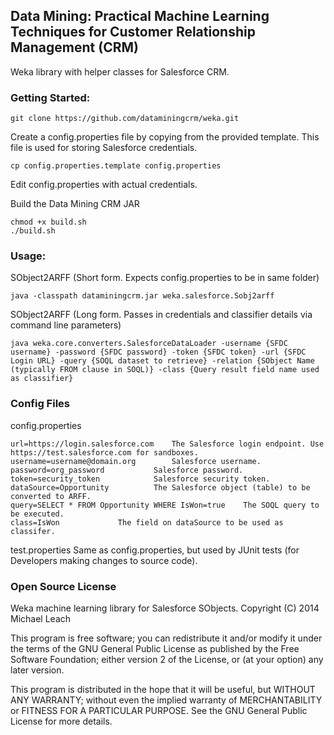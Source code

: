 ## Data Mining: Practical Machine Learning Techniques for Customer Relationship Management (CRM)

Weka library with helper classes for Salesforce CRM.

### Getting Started:
```
git clone https://github.com/dataminingcrm/weka.git
```

Create a config.properties file by copying from the provided template.
This file is used for storing Salesforce credentials.
```
cp config.properties.template config.properties
```
Edit config.properties with actual credentials.

Build the Data Mining CRM JAR
```
chmod +x build.sh
./build.sh
```

### Usage:

SObject2ARFF (Short form. Expects config.properties to be in same folder)
```
java -classpath dataminingcrm.jar weka.salesforce.Sobj2arff
```

SObject2ARFF (Long form. Passes in credentials and classifier details via command line parameters)
```
java weka.core.converters.SalesforceDataLoader -username {SFDC username} -password {SFDC password} -token {SFDC token} -url {SFDC Login URL} -query {SOQL dataset to retrieve} -relation {SObject Name (typically FROM clause in SOQL)} -class {Query result field name used as classifier}
```

### Config Files
config.properties
```
url=https://login.salesforce.com	The Salesforce login endpoint. Use https://test.salesforce.com for sandboxes.
username=username@domain.org		Salesforce username.
password=org_password			Salesforce password.
token=security_token			Salesforce security token.
dataSource=Opportunity			The Salesforce object (table) to be converted to ARFF.
query=SELECT * FROM Opportunity WHERE IsWon=true 	The SOQL query to be executed.
class=IsWon				The field on dataSource to be used as classifer.
```


test.properties
Same as config.properties, but used by JUnit tests (for Developers making changes to source code).

### Open Source License

Weka machine learning library for Salesforce SObjects.
Copyright (C) 2014  Michael Leach

This program is free software; you can redistribute it and/or
modify it under the terms of the GNU General Public License
as published by the Free Software Foundation; either version 2
of the License, or (at your option) any later version.

This program is distributed in the hope that it will be useful,
but WITHOUT ANY WARRANTY; without even the implied warranty of
MERCHANTABILITY or FITNESS FOR A PARTICULAR PURPOSE.  See the
GNU General Public License for more details.


